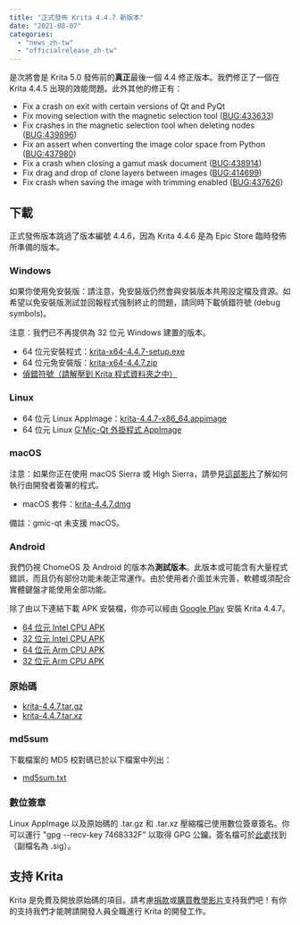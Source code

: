 ```yaml
---
title: "正式發佈 Krita 4.4.7 新版本"
date: "2021-08-07"
categories: 
  - "news_zh-tw"
  - "officialrelease_zh-tw"
---
```


是次將會是 Krita 5.0 發佈前的**真正**最後一個 4.4 修正版本。我們修正了一個在 Krita 4.4.5 出現的效能問題。此外其他的修正有：

- Fix a crash on exit with certain versions of Qt and PyQt
- Fix moving selection with the magnetic selection tool ([BUG:433633](https://bugs.kde.org/show_bug.cgi?id=433633))
- Fix crashes in the magnetic selection tool when deleting nodes ([BUG:439896](https://bugs.kde.org/show_bug.cgi?id=439896))
- Fix an assert when converting the image color space from Python ([BUG:437980](https://bugs.kde.org/show_bug.cgi?id=437980))
- Fix a crash when closing a gamut mask document ([BUG:438914](https://bugs.kde.org/show_bug.cgi?id=438914))
- Fix drag and drop of clone layers between images ([BUG:414699](https://bugs.kde.org/show_bug.cgi?id=414699))
- Fix crash when saving the image with trimming enabled ([BUG:437626](https://bugs.kde.org/show_bug.cgi?id=437626))

## 下載

正式發佈版本跳過了版本編號 4.4.6，因為 Krita 4.4.6 是為 Epic Store 臨時發佈所準備的版本。

### Windows

如果你使用免安裝版：請注意，免安裝版仍然會與安裝版本共用設定檔及資源。如希望以免安裝版測試並回報程式強制終止的問題，請同時下載偵錯符號 (debug symbols)。

注意：我們已不再提供為 32 位元 Windows 建置的版本。

- 64 位元安裝程式：[krita-x64-4.4.7-setup.exe](https://download.kde.org/stable/krita/4.4.7/krita-x64-4.4.7-setup.exe)
- 64 位元免安裝版：[krita-x64-4.4.7.zip](https://download.kde.org/stable/krita/4.4.7/krita-x64-4.4.7.zip)
- [偵錯符號（請解壓到 Krita 程式資料夾之中）](https://download.kde.org/stable/krita/4.4.7/krita-x64-4.4.7-dbg.zip)

### Linux

- 64 位元 Linux AppImage：[krita-4.4.7-x86_64.appimage](https://download.kde.org/stable/krita/4.4.7/krita-4.4.7-x86_64.appimage)
- 64 位元 Linux [G'Mic-Qt 外掛程式 AppImage](https://download.kde.org/stable/krita/4.4.7/gmic_krita_qt-x86_64.appimage)

### macOS

注意：如果你正在使用 macOS Sierra 或 High Sierra，請參見[這部影片](https://www.youtube.com/watch?v=3py0kgq95Hk)了解如何執行由開發者簽署的程式。

- macOS 套件：[krita-4.4.7.dmg](https://download.kde.org/stable/krita/4.4.7/krita-4.4.7.dmg)

備註：gmic-qt 未支援 macOS。

### Android

我們仍視 ChomeOS 及 Android 的版本為**測試版本**。此版本或可能含有大量程式錯誤，而且仍有部份功能未能正常運作。由於使用者介面並未完善，軟體或須配合實體鍵盤才能使用全部功能。

除了由以下連結下載 APK 安裝檔，你亦可以經由 [Google Play](https://play.google.com/store/apps/details?id=org.krita) 安裝 Krita 4.4.7。

- [64 位元 Intel CPU APK](https://download.kde.org/stable/krita/4.4.7/krita-x86_64-4.4.7-release.apk)
- [32 位元 Intel CPU APK](https://download.kde.org/stable/krita/4.4.7/krita-x86-4.4.7-release.apk)
- [64 位元 Arm CPU APK](https://download.kde.org/stable/krita/4.4.7/krita-arm64-v8a-4.4.7-release.apk)
- [32 位元 Arm CPU APK](https://download.kde.org/stable/krita/4.4.7/krita-armeabi-v7a-4.4.7-release.apk)

### 原始碼

- [krita-4.4.7.tar.gz](https://download.kde.org/stable/krita/4.4.7/krita-4.4.7.tar.gz)
- [krita-4.4.7.tar.xz](https://download.kde.org/stable/krita/4.4.7/krita-4.4.7.tar.xz)

### md5sum

下載檔案的 MD5 校對碼已於以下檔案中列出：

- [md5sum.txt](https://download.kde.org/stable/krita/4.4.7/md5sum.txt)

### 數位簽章

Linux AppImage 以及原始碼的 .tar.gz 和 .tar.xz 壓縮檔已使用數位簽章簽名。你可以運行 "gpg --recv-key 7468332F" 以取得 GPG 公鑰。簽名檔可於[此處](https://download.kde.org/stable/krita/4.4.7/)找到（副檔名為 .sig）。

## 支持 Krita

Krita 是免費及開放原始碼的項目。請考慮[捐款](https://krita.org/en/support-us/donations/)或[購買教學影片](https://krita.org/en/shop/)支持我們吧！有你的支持我們才能聘請開發人員全職進行 Krita 的開發工作。
